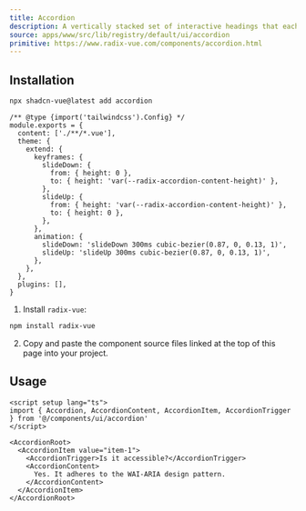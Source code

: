 ```yaml
---
title: Accordion
description: A vertically stacked set of interactive headings that each reveal a section of content. 
source: apps/www/src/lib/registry/default/ui/accordion 
primitive: https://www.radix-vue.com/components/accordion.html
---
```



<ComponentPreview name="AccordionDemo" class="[&_.accordion]:sm:max-w-[70%]" />



## Installation

```bash
npx shadcn-vue@latest add accordion
```

```bash{5-22}
/** @type {import('tailwindcss').Config} */
module.exports = {
  content: ['./**/*.vue'],
  theme: {
    extend: {
      keyframes: {
        slideDown: {
          from: { height: 0 },
          to: { height: 'var(--radix-accordion-content-height)' },
        },
        slideUp: {
          from: { height: 'var(--radix-accordion-content-height)' },
          to: { height: 0 },
        },
      },
      animation: {
        slideDown: 'slideDown 300ms cubic-bezier(0.87, 0, 0.13, 1)',
        slideUp: 'slideUp 300ms cubic-bezier(0.87, 0, 0.13, 1)',
      },
    },
  },
  plugins: [],
}
```

<ManualInstall>

1. Install `radix-vue`:

```bash
npm install radix-vue
```

2. Copy and paste the component source files linked at the top of this page into your project.
</ManualInstall>

## Usage

```vue
<script setup lang="ts">
import { Accordion, AccordionContent, AccordionItem, AccordionTrigger } from '@/components/ui/accordion'
</script>

<AccordionRoot>
  <AccordionItem value="item-1">
    <AccordionTrigger>Is it accessible?</AccordionTrigger>
    <AccordionContent>
      Yes. It adheres to the WAI-ARIA design pattern.
    </AccordionContent>
  </AccordionItem>
</AccordionRoot>
```
